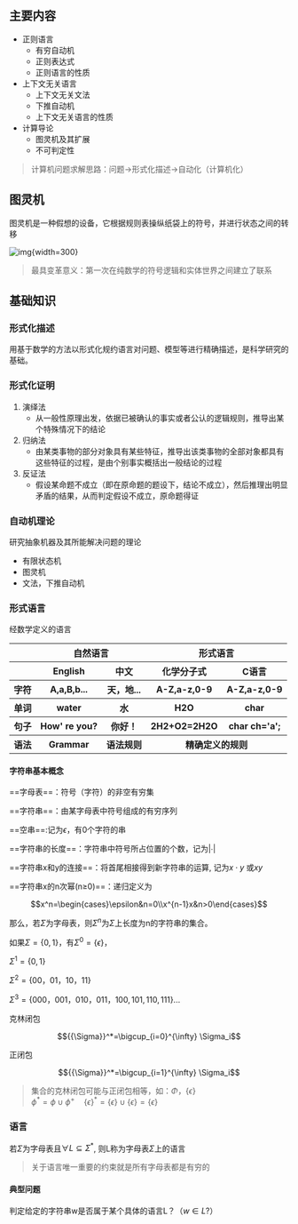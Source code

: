 ## 主要内容

- 正则语言
    - 有穷自动机
    - 正则表达式
    - 正则语言的性质
- 上下文无关语言
    - 上下文无关文法
    - 下推自动机
    - 上下文无关语言的性质
- 计算导论
    - 图灵机及其扩展
    - 不可判定性

> 计算机问题求解思路：问题$\to$形式化描述$\to$自动化（计算机化）

## 图灵机

图灵机是一种假想的设备，它根据规则表操纵纸袋上的符号，并进行状态之间的转移

![img](https://github.com/DINOREXNB/DINOREXNB.github.io/blob/main/docs/images/xsyy1-1.png?raw=true){width=300}

> 最具变革意义：第一次在纯数学的符号逻辑和实体世界之间建立了联系

## 基础知识

### 形式化描述

用基于数学的方法以形式化规约语言对问题、模型等进行精确描述，是科学研究的基础。

### 形式化证明

1. 演绎法
    - 从一般性原理出发，依据已被确认的事实或者公认的逻辑规则，推导出某个特殊情况下的结论
2. 归纳法
    - 由某类事物的部分对象具有某些特征，推导出该类事物的全部对象都具有这些特征的过程，是由个别事实概括出一般结论的过程
3. 反证法
    - 假设某命题不成立（即在原命题的题设下，结论不成立），然后推理出明显矛盾的结果，从而判定假设不成立，原命题得证

### 自动机理论

研究抽象机器及其所能解决问题的理论

- 有限状态机
- 图灵机
- 文法，下推自动机

### 形式语言

经数学定义的语言

<table>
    <tr><th></th><th colspan="2" align=center>自然语言</th><th colspan="2" align=center>形式语言</th></tr>
    <tr><th></th><th>English</th><th>中文</th><th>化学分子式</th><th>C语言</th></tr>
    <tr><th>字符</th><th>A,a,B,b...</th><th>天，地...</th><th>A-Z,a-z,0-9</th><th>A-Z,a-z,0-9</th></tr>
    <tr><th>单词</th><th>water</th><th>水</th><th>H2O</th><th>char</th></tr>
    <tr><th>句子</th><th>How' re you?</th><th>你好！</th><th>2H2+O2=2H2O</th><th>char ch='a';</th></tr>
    <tr><th>语法</th><th>Grammar</th><th>语法规则</th><th colspan="2" align=center>精确定义的规则</th></tr>
</table>

#### 字符串基本概念

==字母表==：符号（字符）的非空有穷集

==字符串==：由某字母表中符号组成的有穷序列

==空串==:记为$\epsilon$，有0个字符的串

==字符串的长度==：字符串中符号所占位置的个数，记为|∙|

==字符串x和y的连接==：将首尾相接得到新字符串的运算, 记为$x\cdot y$ 或$xy$

==字符串x的n次幂(n≥0)==：递归定义为

$$x^n=\begin{cases}\epsilon&n=0\\x^{n-1}x&n>0\end{cases}$$

那么，若$\Sigma$为字母表，则$\Sigma^n$为$\Sigma$上长度为n的字符串的集合。

如果$\Sigma=\{0,1\}$，有$\Sigma^0=\{\epsilon\}$，

$\Sigma^1=\{0,1\}$

$\Sigma^2=\{00，01，10，11\}$

$\Sigma^3=\{000，001，010，011，100,101,110,111\}$...

克林闭包

$${{\Sigma}}^*=\bigcup_{i=0}^{\infty} \Sigma_i$$

正闭包

$${{\Sigma}}^*=\bigcup_{i=1}^{\infty} \Sigma_i$$

> 集合的克林闭包可能与正闭包相等，如：$\Phi，\{\epsilon\}$<br>
> $\phi^*=\phi\cup \phi^+\quad \{\epsilon\}^*=\{\epsilon\}\cup\{\epsilon\}=\{\epsilon\}$

### 语言

若$\Sigma$为字母表且$\forall L \subseteq {\Sigma}^*$, 则L称为字母表$\Sigma$上的语言

> 关于语言唯一重要的约束就是所有字母表都是有穷的

#### 典型问题

判定给定的字符串w是否属于某个具体的语言L？（$w\in L?$）